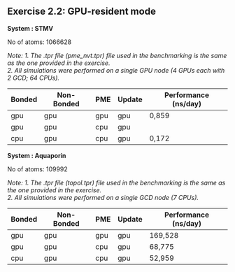 ## Exercise 2.2: GPU-resident mode

**System : STMV**

No of atoms: 1066628

*Note: 1. The .tpr file (pme_nvt.tpr) file used in the benchmarking is the same as the one provided in the exercise.</br>*
*2. All simulations were performed on a single GPU node (4 GPUs each with 2 GCD; 64 CPUs).* 


| Bonded | Non-Bonded |   PME   |   Update  |  Performance (ns/day) |
| -------|------------|---------|-----------|-----------------------|
|  gpu   |    gpu     |   gpu   |    gpu    |    0,859              |
|  gpu   |    gpu     |   cpu   |    gpu    |                       |
|  cpu   |    gpu     |   cpu   |    gpu    |    0,172              |



**System : Aquaporin**

No of atoms: 109992

*Note: 1. The .tpr file (topol.tpr) file used in the benchmarking is the same as the one provided in the exercise.</br>*
*2. All simulations were performed on a single GCD node (7 CPUs).* 


| Bonded | Non-Bonded |   PME   |   Update  |  Performance (ns/day) |
| -------|------------|---------|-----------|-----------------------|
|  gpu   |    gpu     |   gpu   |    gpu    |    169,528            |
|  gpu   |    gpu     |   cpu   |    gpu    |     68,775            |
|  cpu   |    gpu     |   cpu   |    gpu    |     52,959            |
